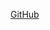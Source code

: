 [GitHub](https://github.com/KalpeshKadam-eaton/markdown-portfolio/blob/add-images-links/_includes/03-links.md)
